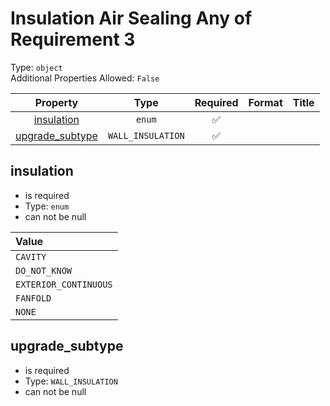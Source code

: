 
Insulation Air Sealing Any of Requirement 3
===========================================
  
Type: `object`  
Additional Properties Allowed: `False`  
  

|Property|Type|Required|Format|Title|
| :---: | :---: | :---: | :---: | :---: |
|[insulation](#insulation)|`enum`|:white_check_mark:|||
|[upgrade_subtype](#upgrade_subtype)|`WALL_INSULATION`|:white_check_mark:|||

## insulation
  
  
  

- is required
- Type: `enum`
- can not be null
  

|Value|
| :--- |
|`CAVITY`|
|`DO_NOT_KNOW`|
|`EXTERIOR_CONTINUOUS`|
|`FANFOLD`|
|`NONE`|

## upgrade_subtype
  
  
  

- is required
- Type: `WALL_INSULATION`
- can not be null
